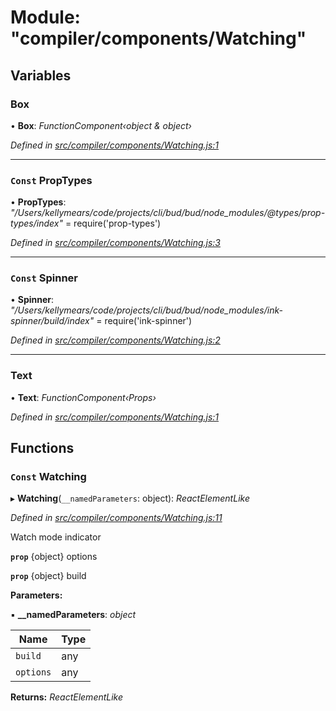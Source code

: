 # Module: "compiler/components/Watching"

## Variables

###  Box

• **Box**: *FunctionComponent‹object & object›*

*Defined in [src/compiler/components/Watching.js:1](https://github.com/roots/bud-support/blob/bd00b72/src/compiler/components/Watching.js#L1)*

___

### `Const` PropTypes

• **PropTypes**: *"/Users/kellymears/code/projects/cli/bud/bud/node_modules/@types/prop-types/index"* = require('prop-types')

*Defined in [src/compiler/components/Watching.js:3](https://github.com/roots/bud-support/blob/bd00b72/src/compiler/components/Watching.js#L3)*

___

### `Const` Spinner

• **Spinner**: *"/Users/kellymears/code/projects/cli/bud/bud/node_modules/ink-spinner/build/index"* = require('ink-spinner')

*Defined in [src/compiler/components/Watching.js:2](https://github.com/roots/bud-support/blob/bd00b72/src/compiler/components/Watching.js#L2)*

___

###  Text

• **Text**: *FunctionComponent‹Props›*

*Defined in [src/compiler/components/Watching.js:1](https://github.com/roots/bud-support/blob/bd00b72/src/compiler/components/Watching.js#L1)*

## Functions

### `Const` Watching

▸ **Watching**(`__namedParameters`: object): *ReactElementLike*

*Defined in [src/compiler/components/Watching.js:11](https://github.com/roots/bud-support/blob/bd00b72/src/compiler/components/Watching.js#L11)*

Watch mode indicator

**`prop`** {object} options

**`prop`** {object} build

**Parameters:**

▪ **__namedParameters**: *object*

Name | Type |
------ | ------ |
`build` | any |
`options` | any |

**Returns:** *ReactElementLike*
